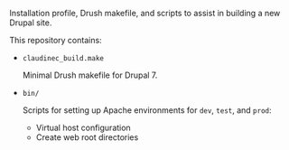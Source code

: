 Installation profile, Drush makefile, and scripts to assist in building a new Drupal site.

This repository contains:

  * `claudinec_build.make`

    Minimal Drush makefile for Drupal 7.

  * `bin/`

    Scripts for setting up Apache environments for `dev`, `test`, and `prod`:

    - Virtual host configuration
    - Create web root directories
